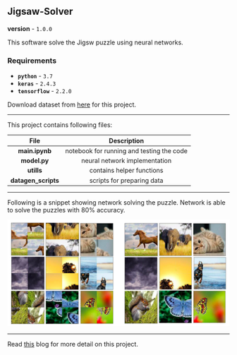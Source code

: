 ## Jigsaw-Solver
**version** - `1.0.0`

This software solve the Jigsw puzzle using neural networks.

### Requirements

- **`python`** - `3.7`
- **`keras`** -  `2.4.3`
- **`tensorflow`** -  `2.2.0`

Download dataset from [here](https://www.kaggle.com/shivajbd/jigsawpuzzle) for this project.

---

This project contains following files:


| File      | Description |
| :-----------: | :-----------: |
| **main.ipynb** | notebook for running and testing the code |
| **model.py**   | neural network implementation |
| **utills**      | contains helper functions |
| **datagen_scripts** | scripts for preparing data |

---

Following is a snippet showing network solving the puzzle.
Network is able to solve the puzzles with 80% accuracy.

<img src=result/result.png width="800">

---

Read [this](https://medium.com/@shivajbd/solving-jigsaw-using-neural-nets-cc543a5f025c) blog for more detail on this project.

